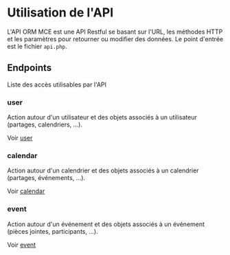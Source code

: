 # Utilisation de l'API

L'API ORM MCE est une API Restful se basant sur l'URL, les méthodes HTTP et les paramètres pour retourner ou modifier des données. Le point d'entrée est le fichier `api.php`.

## Endpoints

Liste des accès utilisables par l'API

### user

Action autour d'un utilisateur et des objets associés à un utilisateur (partages, calendriers, ...).

Voir [user](user/README.md)

### calendar

Action autour d'un calendrier et des objets associés à un calendrier (partages, événements, ...).

Voir [calendar](calendar/README.md)

### event

Action autour d'un événement et des objets associés à un événement (pièces jointes, participants, ...).

Voir [event](event/README.md)
